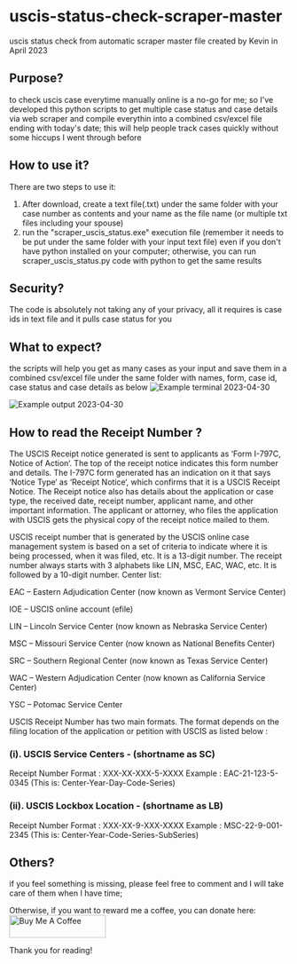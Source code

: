 # uscis-status-check-scraper-master
uscis status check from automatic scraper master file created by Kevin in April 2023

## Purpose?
to check uscis case everytime manually online is a no-go for me; so I've developed this python scripts to get multiple case status and case details via web scraper and compile everythin into a combined csv/excel file ending with today's date; this will help people track cases quickly without some hiccups I went through before

## How to use it?
There are two steps to use it:
1. After download, create a text file(.txt) under the same folder with your case number as contents and your name as the file name (or multiple txt files including your spouse)
2. run the "scraper_uscis_status.exe" execution file (remember it needs to be put under the same folder with your input text file) even if you don't have python installed on your computer; otherwise, you can run scraper_uscis_status.py code with python to get the same results

## Security?
The code is absolutely not taking any of your privacy, all it requires is case ids in text file and it pulls case status for you

## What to expect?
the scripts will help you get as many cases as your input and save them in a combined csv/excel file under the same folder with names, form, case id, case status and case details as below
![Example terminal 2023-04-30](https://user-images.githubusercontent.com/40650028/235355078-b0d55f94-f6e7-4caf-b4cc-19e43060adc7.png)

![Example output 2023-04-30](https://user-images.githubusercontent.com/40650028/235355097-54e035dd-b824-4388-a2b0-a87d87b9eb1a.png)

## How to read the Receipt Number ?
The USCIS Receipt notice generated is sent to applicants as ‘Form I-797C, Notice of Action‘. The top of the receipt notice indicates this form number and details. The I-797C form generated has an indication on it that says ‘Notice Type‘ as ‘Receipt Notice‘, which confirms that it is a USCIS Receipt Notice.
The Receipt notice also has details about the application or case type, the received date, receipt number, applicant name, and other important information. The applicant or attorney, who files the application with USCIS gets the physical copy of the receipt notice mailed to them.

USCIS receipt number that is generated by the USCIS online case management system is based on a set of criteria to indicate where it is being processed, when it was filed, etc. It is a 13-digit number. The receipt number always starts with 3 alphabets like LIN, MSC, EAC, WAC, etc. It is followed by a 10-digit number.
Center list:

EAC – Eastern Adjudication Center (now known as Vermont Service Center)

IOE – USCIS online account (efile)

LIN – Lincoln Service Center (now known as Nebraska Service Center)

MSC – Missouri Service Center (now known as National Benefits Center)

SRC – Southern Regional Center (now known as Texas Service Center)

WAC – Western Adjudication Center (now known as California Service Center)

YSC – Potomac Service Center

USCIS Receipt Number has two main formats. The format depends on the filing location of the application or petition with USCIS as listed below :

### (i). USCIS Service Centers - (shortname as SC)
Receipt Number Format : XXX-XX-XXX-5-XXXX
Example : EAC-21-123-5-0345 (This is: Center-Year-Day-Code-Series)

### (ii). USCIS Lockbox Location - (shortname as LB)
Receipt Number Format : XXX-XX-9-XXX-XXXX
Example : MSC-22-9-001-2345 (This is: Center-Year-Code-Series-SubSeries)

## Others?
if you feel something is missing, please feel free to comment and I will take care of them when I have time;

Otherwise, if you want to reward me a coffee, you can donate here:
<a href="https://www.buymeacoffee.com/supernovakevin" target="_blank"><img src="https://cdn.buymeacoffee.com/buttons/default-orange.png" alt="Buy Me A Coffee" height="41" width="174"></a>

Thank you for reading!
